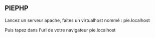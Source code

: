 ## PIEPHP

Lancez un serveur apache, faites un virtualhost nommé : pie.localhost

Puis tapez dans l'url de votre navigateur pie.localhost

